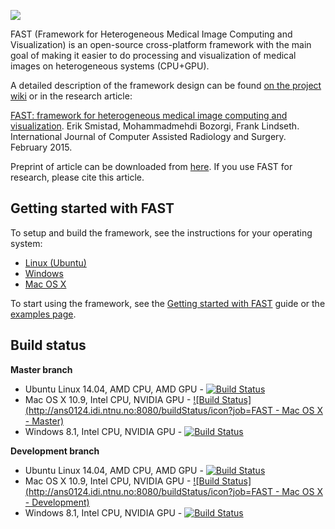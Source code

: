 ![](http://idi.ntnu.no/~smistad/fast_logo.png)

FAST (Framework for Heterogeneous Medical Image Computing and Visualization) is an open-source cross-platform framework with the main goal of making it easier to do processing and visualization of medical images on heterogeneous systems (CPU+GPU).

A detailed description of the framework design can be found [on the project wiki](https://github.com/smistad/FAST/wiki/Framework-Design) or in the research article:

[FAST: framework for heterogeneous medical image computing and visualization](http://dx.doi.org/10.1007/s11548-015-1158-5/). 
Erik Smistad, Mohammadmehdi Bozorgi, Frank Lindseth.
International Journal of Computer Assisted Radiology and Surgery. February 2015.

Preprint of article can be downloaded from [here](http://www.thebigblob.com/wp-content/uploads/FAST_framework_for_heterogeneous_medical_image_computing_and_visualization.pdf).
If you use FAST for research, please cite this article.

Getting started with FAST
-------------------------

To setup and build the framework, see the instructions for your operating system:
* [Linux (Ubuntu)](https://github.com/smistad/FAST/wiki/Linux-instructions)
* [Windows](https://github.com/smistad/FAST/wiki/Windows-instructions)
* [Mac OS X](https://github.com/smistad/FAST/wiki/Mac-OS-X-instructions)

To start using the framework, see the [Getting started with FAST](https://github.com/smistad/FAST/wiki/Getting-started-with-FAST) guide or the [examples page](https://github.com/smistad/FAST/wiki/Examples).

Build status
-------------------------
**Master branch**
* Ubuntu Linux 14.04, AMD CPU, AMD GPU - [![Build Status](http://ans0124.idi.ntnu.no:8080/job/FAST%20-%20Ubuntu%20AMD%20-%20Master%20-%20NO%20Visual/badge/icon)](http://ans0124.idi.ntnu.no:8080/job/FAST%20-%20Ubuntu%20AMD%20-%20Master%20-%20NO%20Visual/)
* Mac OS X 10.9, Intel CPU, NVIDIA GPU - [![Build Status](http://ans0124.idi.ntnu.no:8080/buildStatus/icon?job=FAST - Mac OS X - Master)](http://ans0124.idi.ntnu.no:8080/job/FAST%20-%20Mac%20OS%20X%20-%20Master/)
* Windows 8.1, Intel CPU, NVIDIA GPU - [![Build Status](http://ans0124.idi.ntnu.no:8080/job/FAST%20-%20Windows%20NVIDIA%20-%20Master/badge/icon)](http://ans0124.idi.ntnu.no:8080/job/FAST%20-%20Windows%20NVIDIA%20-%20Master/)

**Development branch**
* Ubuntu Linux 14.04, AMD CPU, AMD GPU - [![Build Status](http://ans0124.idi.ntnu.no:8080/job/FAST%20-%20Ubuntu%20AMD%20-%20Development%20-%20NO%20Visual/badge/icon)](http://ans0124.idi.ntnu.no:8080/job/FAST%20-%20Ubuntu%20AMD%20-%20Development%20-%20NO%20Visual/)
* Mac OS X 10.9, Intel CPU, NVIDIA GPU - [![Build Status](http://ans0124.idi.ntnu.no:8080/buildStatus/icon?job=FAST - Mac OS X - Development)](http://ans0124.idi.ntnu.no:8080/job/FAST%20-%20Mac%20OS%20X%20-%20Development/)
* Windows 8.1, Intel CPU, NVIDIA GPU - [![Build Status](http://ans0124.idi.ntnu.no:8080/job/FAST%20-%20Windows%20NVIDIA%20-%20Development/badge/icon)](http://ans0124.idi.ntnu.no:8080/job/FAST%20-%20Windows%20NVIDIA%20-%20Development/)
